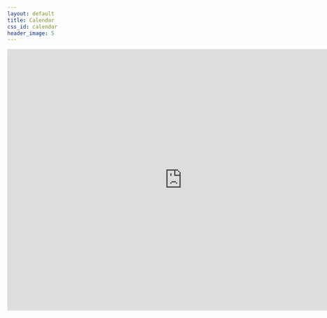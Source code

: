 ```yaml
---
layout: default
title: Calendar
css_id: calendar
header_image: 5
---
```


<div>
<iframe src="https://www.google.com/calendar/embed?title=ATX%20Safer%20Streets%20Calendar&amp;height=600&amp;wkst=1&amp;bgcolor=%23FFFFFF&amp;ctz=America%2FChicago" style=" border-width:0 " width="800" height="600" frameborder="0" scrolling="no"> </iframe>
</div>
